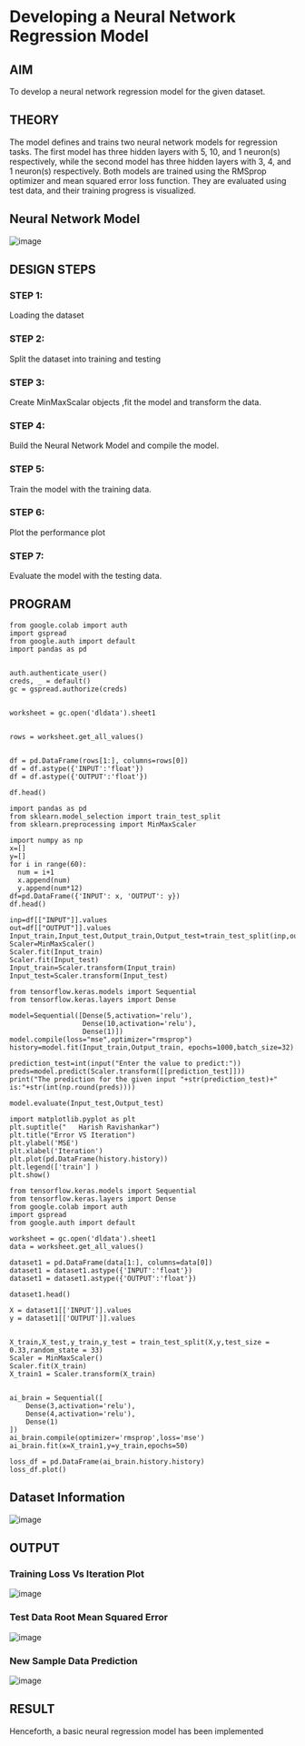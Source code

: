# Developing a Neural Network Regression Model

## AIM

To develop a neural network regression model for the given dataset.

## THEORY

The model defines and trains two neural network models for regression tasks. The first model has three hidden layers with 5, 10, and 1 neuron(s) respectively, while the second model has three hidden layers with 3, 4, and 1 neuron(s) respectively. Both models are trained using the RMSprop optimizer and mean squared error loss function. They are evaluated using test data, and their training progress is visualized.

## Neural Network Model

![image](https://github.com/Harishspice/Neural-Regression-Model/assets/117935868/3fbfcb22-0844-477e-bc8f-1a56b746704c)

## DESIGN STEPS

### STEP 1:

Loading the dataset

### STEP 2:

Split the dataset into training and testing

### STEP 3:

Create MinMaxScalar objects ,fit the model and transform the data.

### STEP 4:

Build the Neural Network Model and compile the model.

### STEP 5:

Train the model with the training data.

### STEP 6:

Plot the performance plot

### STEP 7:

Evaluate the model with the testing data.

## PROGRAM

```
from google.colab import auth
import gspread
from google.auth import default
import pandas as pd


auth.authenticate_user()
creds, _ = default()
gc = gspread.authorize(creds)


worksheet = gc.open('dldata').sheet1


rows = worksheet.get_all_values()


df = pd.DataFrame(rows[1:], columns=rows[0])
df = df.astype({'INPUT':'float'})
df = df.astype({'OUTPUT':'float'})

df.head()

import pandas as pd
from sklearn.model_selection import train_test_split
from sklearn.preprocessing import MinMaxScaler

import numpy as np
x=[]
y=[]
for i in range(60):
  num = i+1
  x.append(num)
  y.append(num*12) 
df=pd.DataFrame({'INPUT': x, 'OUTPUT': y})
df.head()

inp=df[["INPUT"]].values
out=df[["OUTPUT"]].values
Input_train,Input_test,Output_train,Output_test=train_test_split(inp,out,test_size=0.33)
Scaler=MinMaxScaler()
Scaler.fit(Input_train)
Scaler.fit(Input_test)
Input_train=Scaler.transform(Input_train)
Input_test=Scaler.transform(Input_test)

from tensorflow.keras.models import Sequential
from tensorflow.keras.layers import Dense

model=Sequential([Dense(5,activation='relu'),
                  Dense(10,activation='relu'),
                  Dense(1)])
model.compile(loss="mse",optimizer="rmsprop")
history=model.fit(Input_train,Output_train, epochs=1000,batch_size=32)

prediction_test=int(input("Enter the value to predict:"))
preds=model.predict(Scaler.transform([[prediction_test]]))
print("The prediction for the given input "+str(prediction_test)+" is:"+str(int(np.round(preds))))

model.evaluate(Input_test,Output_test)

import matplotlib.pyplot as plt
plt.suptitle("   Harish Ravishankar")
plt.title("Error VS Iteration")
plt.ylabel('MSE')
plt.xlabel('Iteration')
plt.plot(pd.DataFrame(history.history))
plt.legend(['train'] )
plt.show()

from tensorflow.keras.models import Sequential
from tensorflow.keras.layers import Dense
from google.colab import auth
import gspread
from google.auth import default

worksheet = gc.open('dldata').sheet1
data = worksheet.get_all_values()

dataset1 = pd.DataFrame(data[1:], columns=data[0])
dataset1 = dataset1.astype({'INPUT':'float'})
dataset1 = dataset1.astype({'OUTPUT':'float'})

dataset1.head()

X = dataset1[['INPUT']].values
y = dataset1[['OUTPUT']].values


X_train,X_test,y_train,y_test = train_test_split(X,y,test_size = 0.33,random_state = 33)
Scaler = MinMaxScaler()
Scaler.fit(X_train)
X_train1 = Scaler.transform(X_train)


ai_brain = Sequential([
    Dense(3,activation='relu'),
    Dense(4,activation='relu'),
    Dense(1)
])
ai_brain.compile(optimizer='rmsprop',loss='mse')
ai_brain.fit(x=X_train1,y=y_train,epochs=50)

loss_df = pd.DataFrame(ai_brain.history.history)
loss_df.plot()

```

## Dataset Information

![image](https://github.com/Harishspice/basic-nn-model/assets/117935868/e3984d1d-5bdf-4ce3-be69-f0d969797aec)

## OUTPUT

### Training Loss Vs Iteration Plot

![image](https://github.com/Harishspice/Neural-Regression-Model/assets/117935868/8439765e-1f72-4ce7-bf81-c0a8147fbbf0)


### Test Data Root Mean Squared Error

![image](https://github.com/Harishspice/Neural-Regression-Model/assets/117935868/2e3bd2c0-bbc1-44c0-9160-215a25106e1e)

### New Sample Data Prediction

![image](https://github.com/Harishspice/Neural-Regression-Model/assets/117935868/433ee1d6-6112-4bdb-8e7d-7acf4d2fd526)

## RESULT
Henceforth, a basic neural regression model has been implemented
